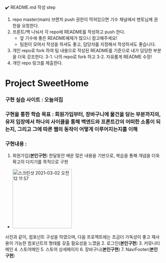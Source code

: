 ✔️ README.md 작성 step
1. repo master(main) 브랜치 push 권한이 막혀있으면 기수 채널에서 멘토님께 권한을 요청한다.
2. 프론트/백 나눠서 각 repo에 README를 작성하고 push 한다.
    - 앞 기수에 좋은 README예제가 많으니 참고해주세요!
    - 팀원이 모여서 작성을 하셔도 좋고, 담당자를 지정해서 작성하셔도 좋습니다.
3. 개인 repo로 fork 하여 팀 내용으로 작성된 README를 기준으로 내가 담당한 부분을 더욱 강조한다.
    3-1. 나의 repo로 fork 하고
    3-2. 자유롭게 README 수정!
4. 개인 repo 링크를 제출한다.


# Project SweetHome

### 구현 실습 사이트 : 오늘의집

### 구현을 통한 학습 목표 : 회원가입부터, 장바구니에 물건을 담는 부분까지의, 유저 입장에서 하나의 사이클을 통해 백엔드와 프론트간의 어떠한 소통이 되는지, 그리고 그에 따른 웹의 동작이 어떻게 이루어지는지를 이해

### 구현내용 : 
1. 회원가입(**본인구현**)
한달동안 배운 많은 내용을 기반으로, 복습을 통해 개념을 더욱 확고히 다지기를 목적으로 구현
 
- <img width="191" alt="스크린샷 2021-03-02 오전 12 11 57" src="https://user-images.githubusercontent.com/75110649/109516797-f3bbb380-7aeb-11eb-98d6-3a4a36425339.png">
사진과 같이, 컴포넌트 구성을 하였으며, 다음 프로젝트에는 조금더 가독성이 좋고 재사용이 가능한 컴포넌트의 형태를 갖출 필요성을 느꼈음
2. 로그인(**본인구현**)
3. 커뮤니티메인
4. 스토어메인
5. 스토어 상세페이지
6. 장바구니(**본인구현**)
7. Nav/Footer(**본인구현**)

